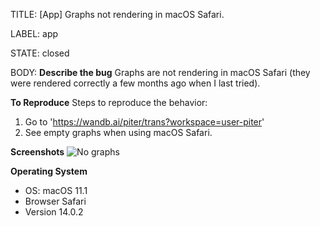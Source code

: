 TITLE:
[App] Graphs not rendering in macOS Safari.

LABEL:
app

STATE:
closed

BODY:
**Describe the bug**
Graphs are not rendering in macOS Safari (they were rendered correctly a few months ago when I last tried).

**To Reproduce**
Steps to reproduce the behavior:
1. Go to 'https://wandb.ai/piter/trans?workspace=user-piter'
2. See empty graphs when using macOS Safari.

**Screenshots**
![No graphs](https://i2.paste.pics/184be589a3334c3843ded499279ba74a.png)

**Operating System**
 - OS: macOS 11.1
 - Browser Safari
 - Version 14.0.2



